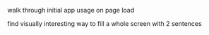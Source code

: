 walk through initial app usage on page load

find visually interesting way to fill a whole screen with 2 sentences

<link href="https://fonts.googleapis.com/css?family=Lato|Oxygen" rel="stylesheet">
